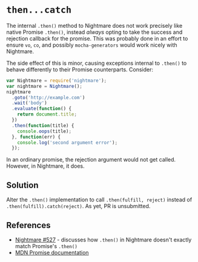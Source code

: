 # `then...catch`
The internal `.then()` method to Nightmare does not work precisely like native Promise `.then()`, instead _always_ opting to take the success and rejection callback for the promise.  This was probably done in an effort to ensure `vo`, `co`, and possibly `mocha-generators` would work nicely with Nightmare.

The side effect of this is minor, causing exceptions internal to `.then()` to behave differently to their Promise counterparts.  Consider: 

```js
var Nightmare = require('nightmare');
var nightmare = Nightmare();
nightmare
  .goto('http://example.com')
  .wait('body')
  .evaluate(function() {
    return document.title;
  })
  .then(function(title) {
    console.oops(title);
  }, function(err) {
    console.log('second argument error');
  });
```
In an ordinary promise, the rejection argument would not get called.  However, in Nightmare, it does.

## Solution
Alter the `.then()` implementation to call `.then(fulfill, reject)` instead of `.then(fulfill).catch(reject)`.  As yet, PR is unsubmitted.

## References
- [Nightmare #527](https://github.com/segmentio/nightmare/issues/527) - discusses how `.then()` in Nightmare doesn't exactly match Promise's `.then()`
- [MDN Promise documentation](https://developer.mozilla.org/en-US/docs/Web/JavaScript/Reference/Global_Objects/Promise)
